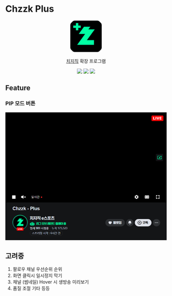 # Chzzk Plus

<p align="center">
    <img src="./public/icon128.png" width=100/>
</p> 
<p align="center">
    <a href="https://chzzk.naver.com/">치지직</a> 확장 프로그램 
</p>
<p align="center">
    <img src="https://img.shields.io/github/package-json/v/kyechan99/chzzk-plus?style=for-the-badge"/>
    <img src="https://img.shields.io/github/license/kyechan99/chzzk-plus?style=for-the-badge"/>
    <a href="https://github.com/kyechan99/chzzk-plus/releases">
 	    <img src="https://img.shields.io/badge/DOWNLOAD-ME-%2320c997?style=for-the-badge"/>
    </a>
</p>

## Feature

### PIP 모드 버튼

![PIP 모드 버튼](/README/feature_pip.png)

## 고려중

1. 팔로우 채널 우선순위 순위
2. 화면 클릭시 일시정지 막기
3. 채널 (썸네일) Hover 시 생방송 미리보기
4. 품질 조절 기타 등등
